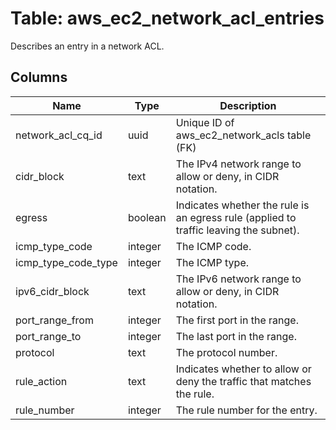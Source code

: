 
# Table: aws_ec2_network_acl_entries
Describes an entry in a network ACL.
## Columns
| Name        | Type           | Description  |
| ------------- | ------------- | -----  |
|network_acl_cq_id|uuid|Unique ID of aws_ec2_network_acls table (FK)|
|cidr_block|text|The IPv4 network range to allow or deny, in CIDR notation.|
|egress|boolean|Indicates whether the rule is an egress rule (applied to traffic leaving the subnet).|
|icmp_type_code|integer|The ICMP code.|
|icmp_type_code_type|integer|The ICMP type.|
|ipv6_cidr_block|text|The IPv6 network range to allow or deny, in CIDR notation.|
|port_range_from|integer|The first port in the range.|
|port_range_to|integer|The last port in the range.|
|protocol|text|The protocol number.|
|rule_action|text|Indicates whether to allow or deny the traffic that matches the rule.|
|rule_number|integer|The rule number for the entry.|
